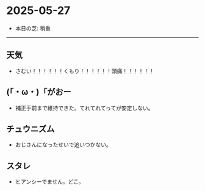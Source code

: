 # 2025-05-27

- 本日の芝: 稍重

---
## 天気
- さむい！！！！！！くもり！！！！！！頭痛！！！！！！

## (「・ω・)「がおー
- 補正手前まで維持できた。てれてれてってが安定しない。

## チュウニズム
- おじさんになったせいで追いつかない。

## スタレ
- ヒアンシーでません。どこ。